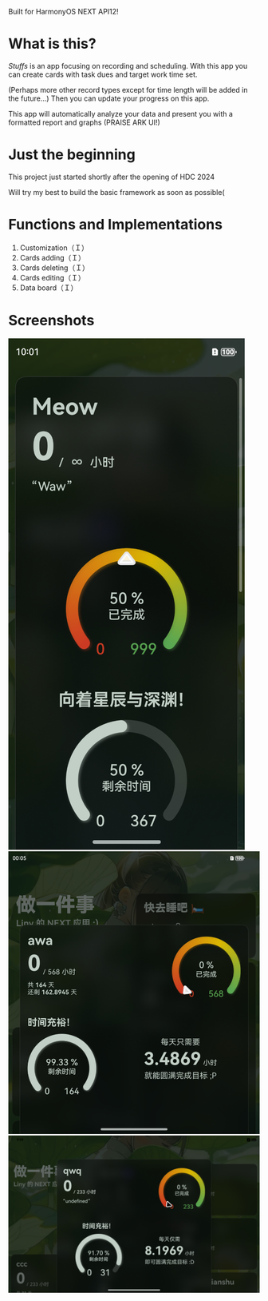 Built for HarmonyOS NEXT API12!

# What is this?
*Stuffs* is an app focusing on recording and scheduling. With this app you can create cards with task dues and target work time set.

(Perhaps more other record types except for time length will be added in the future...)
Then you can update your progress on this app.

This app will automatically analyze your data and present you with a formatted report and graphs (PRAISE ARK UI!)

# Just the beginning
This project just started shortly after the opening of HDC 2024

Will try my best to build the basic framework as soon as possible(

# Functions and Implementations
1. Customization（Ｉ）
2. Cards adding（Ｉ）
3. Cards deleting（Ｉ）
4. Cards editing（Ｉ）
5. Data board（Ｉ）

# Screenshots
![Phone](Examples/Screenshot_Phone.png)
![Foldable](Examples/Screenshot_Foldable.png)
![Pad](Examples/Screenshot_Pad.png)
